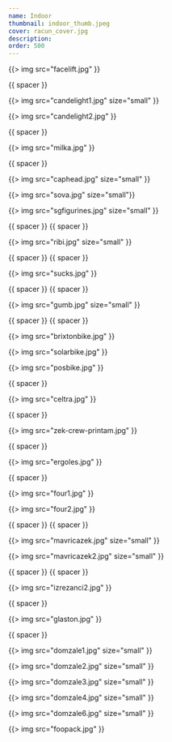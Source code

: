 ```yaml
---
name: Indoor
thumbnail: indoor_thumb.jpeg
cover: racun_cover.jpg
description: 
order: 500
---
```


{{> img src="facelift.jpg" }}

{{ spacer }}

{{> img src="candelight1.jpg" size="small" }}

{{> img src="candelight2.jpg" }}

{{ spacer }}

{{> img src="milka.jpg" }}

{{ spacer }}

{{> img src="caphead.jpg" size="small" }}

{{> img src="sova.jpg" size="small"}}

{{> img src="sgfigurines.jpg" size="small" }}

{{ spacer }} {{ spacer }}

{{> img src="ribi.jpg" size="small" }}

{{ spacer }} {{ spacer }}

{{> img src="sucks.jpg" }}

{{ spacer }} {{ spacer }}

{{> img src="gumb.jpg" size="small" }}

{{ spacer }} {{ spacer }}

{{> img src="brixtonbike.jpg" }}

{{> img src="solarbike.jpg" }}

{{> img src="posbike.jpg" }}

{{ spacer }}

{{> img src="celtra.jpg" }}

{{ spacer }}

{{> img src="zek-crew-printam.jpg" }}

{{ spacer }}

{{> img src="ergoles.jpg" }}

{{ spacer }}

{{> img src="four1.jpg" }}

{{> img src="four2.jpg" }}

{{ spacer }} {{ spacer }}

{{> img src="mavricazek.jpg" size="small" }}

{{> img src="mavricazek2.jpg" size="small" }}

{{ spacer }} {{ spacer }}

{{> img src="izrezanci2.jpg" }}

{{ spacer }}

{{> img src="glaston.jpg" }}

{{ spacer }}

{{> img src="domzale1.jpg" size="small" }}

{{> img src="domzale2.jpg" size="small" }}

{{> img src="domzale3.jpg" size="small" }}

{{> img src="domzale4.jpg" size="small" }}

{{> img src="domzale6.jpg" size="small" }}

{{> img src="foopack.jpg" }}